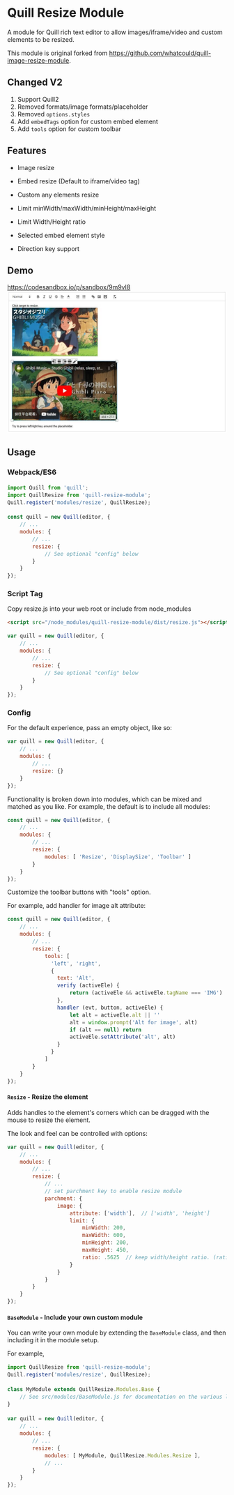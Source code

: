 # Quill Resize Module

A module for Quill rich text editor to allow images/iframe/video and custom elements to be resized.

This module is original forked from <https://github.com/whatcould/quill-image-resize-module>.

## Changed V2
1. Support Quill2
2. Removed formats/image formats/placeholder
3. Removed `options.styles`
4. Add `embedTags` option for custom embed element
4. Add `tools` option for custom toolbar

## Features
 - Image resize
 - Embed resize (Default to iframe/video tag)
 - Custom any elements resize

 - Limit minWidth/maxWidth/minHeight/maxHeight
 - Limit Width/Height ratio
 - Selected embed element style
 - Direction key support

## Demo

<https://codesandbox.io/p/sandbox/9m9vl8>
![demo](./demo/demo.jpg)

## Usage

### Webpack/ES6

```javascript
import Quill from 'quill';
import QuillResize from 'quill-resize-module';
Quill.register('modules/resize', QuillResize);

const quill = new Quill(editor, {
    // ...
    modules: {
        // ...
        resize: {
            // See optional "config" below
        }
    }
});
```

### Script Tag

Copy resize.js into your web root or include from node_modules

```html
<script src="/node_modules/quill-resize-module/dist/resize.js"></script>
```

```javascript
var quill = new Quill(editor, {
    // ...
    modules: {
        // ...
        resize: {
            // See optional "config" below
        }
    }
});
```

### Config

For the default experience, pass an empty object, like so:
```javascript
var quill = new Quill(editor, {
    // ...
    modules: {
        // ...
        resize: {}
    }
});
```

Functionality is broken down into modules, which can be mixed and matched as you like. For example,
the default is to include all modules:

```javascript
const quill = new Quill(editor, {
    // ...
    modules: {
        // ...
        resize: {
            modules: [ 'Resize', 'DisplaySize', 'Toolbar' ]
        }
    }
});
```

Customize the toolbar buttons with "tools" option.

For example, add handler for image alt attribute:

```javascript
const quill = new Quill(editor, {
    // ...
    modules: {
        // ...
        resize: {
            tools: [
              'left', 'right',
              {
                text: 'Alt',
                verify (activeEle) {
                    return (activeEle && activeEle.tagName === 'IMG')
                },
                handler (evt, button, activeEle) {
                    let alt = activeEle.alt || ''
                    alt = window.prompt('Alt for image', alt)
                    if (alt == null) return
                    activeEle.setAttribute('alt', alt)
                }
              }
            ]
        }
    }
});
```

#### `Resize` - Resize the element

Adds handles to the element's corners which can be dragged with the mouse to resize the element.

The look and feel can be controlled with options:

```javascript
var quill = new Quill(editor, {
    // ...
    modules: {
        // ...
        resize: {
            // ...
            // set parchment key to enable resize module
            parchment: {
                image: {
                    attribute: ['width'],  // ['width', 'height']
                    limit: {
                        minWidth: 200,
                        maxWidth: 600,
                        minHeight: 200,
                        maxHeight: 450,
                        ratio: .5625  // keep width/height ratio. (ratio=height/width)
                    }
                }
            }
        }
    }
});
```

#### `BaseModule` - Include your own custom module

You can write your own module by extending the `BaseModule` class, and then including it in
the module setup.

For example,

```javascript
import QuillResize from 'quill-resize-module';
Quill.register('modules/resize', QuillResize);

class MyModule extends QuillResize.Modules.Base {
    // See src/modules/BaseModule.js for documentation on the various lifecycle callbacks
}

var quill = new Quill(editor, {
    // ...
    modules: {
        // ...
        resize: {
            modules: [ MyModule, QuillResize.Modules.Resize ],
            // ...
        }
    }
});
```
